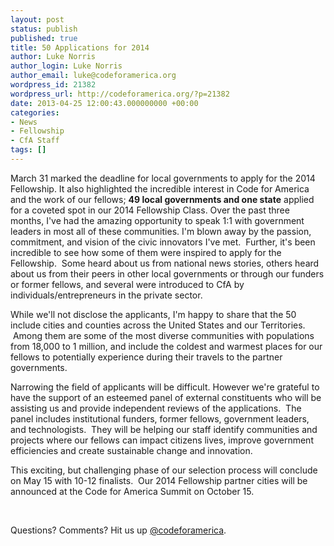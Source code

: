 ```yaml
---
layout: post
status: publish
published: true
title: 50 Applications for 2014
author: Luke Norris
author_login: Luke Norris
author_email: luke@codeforamerica.org
wordpress_id: 21382
wordpress_url: http://codeforamerica.org/?p=21382
date: 2013-04-25 12:00:43.000000000 +00:00
categories:
- News
- Fellowship
- CfA Staff
tags: []
---
```

March 31 marked the deadline for local governments to apply for the 2014 Fellowship. It also highlighted the incredible interest in Code for America and the work of our fellows; <strong>49 local governments and one state</strong> applied for a coveted spot in our 2014 Fellowship Class. Over the past three months, I've had the amazing opportunity to speak 1:1 with government leaders in most all of these communities. I'm blown away by the passion, commitment, and vision of the civic innovators I've met.  Further, it's been incredible to see how some of them were inspired to apply for the Fellowship.  Some heard about us from national news stories, others heard about us from their peers in other local governments or through our funders or former fellows, and several were introduced to CfA by individuals/entrepreneurs in the private sector.

While we'll not disclose the applicants, I'm happy to share that the 50 include cities and counties across the United States and our Territories.  Among them are some of the most diverse communities with populations from 18,000 to 1 million, and include the coldest and warmest places for our fellows to potentially experience during their travels to the partner governments.

Narrowing the field of applicants will be difficult. However we're grateful to have the support of an esteemed panel of external constituents who will be assisting us and provide independent reviews of the applications.  The panel includes institutional funders, former fellows, government leaders, and technologists.  They will be helping our staff identify communities and projects where our fellows can impact citizens lives, improve government efficiencies and create sustainable change and innovation.

This exciting, but challenging phase of our selection process will conclude on May 15 with 10-12 finalists.  Our 2014 Fellowship partner cities will be announced at the Code for America Summit on October 15.

&nbsp;

Questions? Comments? Hit us up <a href="http://twitter.com/codeforamerica" target="_blank">@codeforamerica</a>.
